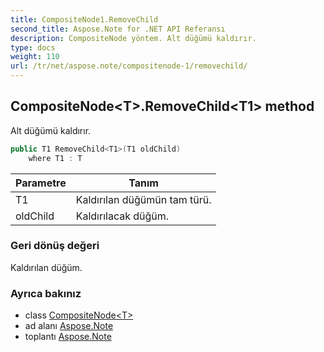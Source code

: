 ```yaml
---
title: CompositeNode1.RemoveChild
second_title: Aspose.Note for .NET API Referansı
description: CompositeNode yöntem. Alt düğümü kaldırır.
type: docs
weight: 110
url: /tr/net/aspose.note/compositenode-1/removechild/
---
```

## CompositeNode&lt;T&gt;.RemoveChild&lt;T1&gt; method

Alt düğümü kaldırır.

```csharp
public T1 RemoveChild<T1>(T1 oldChild)
    where T1 : T
```

| Parametre | Tanım |
| --- | --- |
| T1 | Kaldırılan düğümün tam türü. |
| oldChild | Kaldırılacak düğüm. |

### Geri dönüş değeri

Kaldırılan düğüm.

### Ayrıca bakınız

* class [CompositeNode&lt;T&gt;](../)
* ad alanı [Aspose.Note](../../compositenode-1/)
* toplantı [Aspose.Note](../../../)


